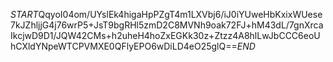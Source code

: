 $START$QqyoI04om/UYslEk4higaHpPZgT4m1LXVbj6/iJ0iYUweHbKxixWUese7kJZhljjG4j76wrP5+JsT9bgRHl5zmD2C8MVNh9oak72FJ+hM43dL/7gnXrcaIkcjwD9D1/JQW42CMs+h2uheH4hoZxEGKk30z+Ztzz4A8hlLwJbCCC6eoUhCXldYNpeWTCPVMXE0QFlyEPO6wDiLD4eO25glQ==$END$
